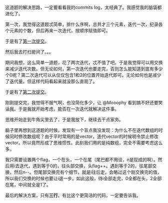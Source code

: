 这道题的解决思路，一定要看看我的commits log，太经典了。我感觉我的脑袋都进化了。

第一次，我觉得这道题忒简单，排什么序啊，总共才三个元素，迭代一次，纪录各个元素的个数，但后再来一次迭代，按顺序赋值即可。

于是有了[第一次提交](https://github.com/pezy/LeetCode/blob/9db17b692f6accb548634f9160a14d0bb2c68f39/25.%20Sort%20Colors/solution.h#L4-L15)。

然后我去打扫房间了。。。

期间我想，这么简单一道题，花了两次迭代，忒不值了吧。于是我觉得可以用交换来减少迭代次数。但无论如何，第一次迭代也要走完，否则怎么能知道到底有多少个0呢？第二次迭代可以从仅仅包含1和2的位置开始迭代即可。无论如何也是减少了迭代量。但这样代码看起来就没那么直观了。

于是有了[第二次提交](https://github.com/pezy/LeetCode/blob/ecc31ada47a85e1a9d52717abed27e660766e008/25.%20Sort%20Colors/solution.h#L6-L14)。

刚刚提交完，我觉得不服气啊，也没简化多少，让 @Mooophy 看到搞不好还要笑话我。于是我就开始考虑，能否在一次迭代就解决这件事。

思维开始走到牛角尖里去了，于是我放下，继续去干点家务。

脑子里再想到这道题的时候，发现有一个盲点我没发现：为什么不在迭代数组的时候同时修改数组呢？由于平时常用的是vector，迭代vector的时候明令禁止修改vector。所以竟然形成了思维惯性。此刻我们用的是纯数组，完全不需要考虑这么多。

我只需要设置两个flag，一个在头，一个在尾（尾巴都不用设，n是现成的啊）。然后用i去迭代，遇到等于0的，往头部交换，头flag++。遇到等于2的，往尾部交换，然后n--。但尾部交换完有个细节，就是i往后走，会略过这个刚交换完的值，所以我们交换的时候也要让i退一步。如此这般，待i全部走完，0全都在头，2全部在尾，中间就全是1了。

最后的解决方案，只有**三行**。有比这个更简洁的代码，一定要告诉我。

